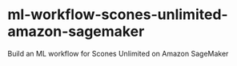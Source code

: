 # ml-workflow-scones-unlimited-amazon-sagemaker
Build an ML workflow for Scones Unlimited on Amazon SageMaker
